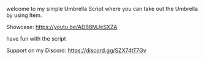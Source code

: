 welcome to my simple Umbrella Script where you can take out the Umbrella by using Item.

Showcase: https://youtu.be/ADB8MJeSXZA

have fun with the script

Support on my Discord: https://discord.gg/SZX74tT7Gv
